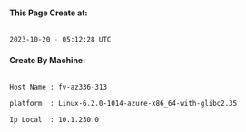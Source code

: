
   
#### This Page Create at:

```bash

2023-10-20 - 05:12:28 UTC

```

#### Create By Machine:

```bash

Host Name : fv-az336-313

platform  : Linux-6.2.0-1014-azure-x86_64-with-glibc2.35

Ip Local  : 10.1.230.0

```


